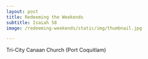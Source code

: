 ```yaml
---
layout: post
title: Redeeming the Weekends
subtitle: Isaiah 58
image: /redeeming-weekends/static/img/thumbnail.jpg

---
```


Tri-City Canaan Church (Port Coquitlam)
